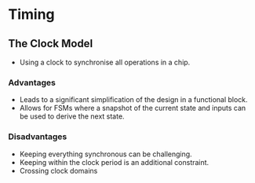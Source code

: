 # Timing 

## The Clock Model
* Using a clock to synchronise all operations in a chip.
### Advantages
* Leads to a significant simplification of the design in a functional block.
* Allows for FSMs where a snapshot of the current state and inputs can be used to derive the next state.

### Disadvantages
* Keeping everything synchronous can be challenging.
* Keeping within the clock period is an additional constraint.
* Crossing clock domains